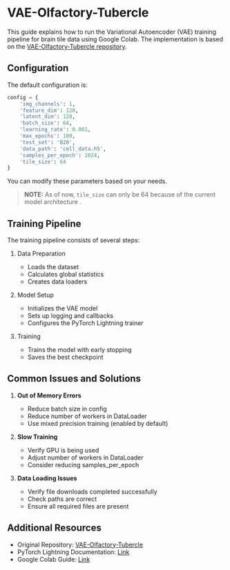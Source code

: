 # VAE-Olfactory-Tubercle

This guide explains how to run the Variational Autoencoder (VAE) training pipeline for brain tile data using Google Colab. The implementation is based on the [VAE-Olfactory-Tubercle repository](https://github.com/HasanOJ/VAE-Olfactory-Tubercle).

## Configuration

The default configuration is:
```python
config = {
    'img_channels': 1,
    'feature_dim': 128,
    'latent_dim': 128,
    'batch_size': 64,
    'learning_rate': 0.001,
    'max_epochs': 100,
    'test_set': 'B20',
    'data_path': 'cell_data.h5',
    'samples_per_epoch': 1024,
    'tile_size': 64
}
```

You can modify these parameters based on your needs.
> **NOTE:** As of now, `tile_size` can only be 64 because of the current model architecture .

## Training Pipeline

The training pipeline consists of several steps:

1. Data Preparation
   - Loads the dataset
   - Calculates global statistics
   - Creates data loaders

2. Model Setup
   - Initializes the VAE model
   - Sets up logging and callbacks
   - Configures the PyTorch Lightning trainer

3. Training
   - Trains the model with early stopping
   - Saves the best checkpoint

## Common Issues and Solutions

1. **Out of Memory Errors**
   - Reduce batch size in config
   - Reduce number of workers in DataLoader
   - Use mixed precision training (enabled by default)

2. **Slow Training**
   - Verify GPU is being used
   - Adjust number of workers in DataLoader
   - Consider reducing samples_per_epoch

3. **Data Loading Issues**
   - Verify file downloads completed successfully
   - Check paths are correct
   - Ensure all required files are present

## Additional Resources

- Original Repository: [VAE-Olfactory-Tubercle](https://github.com/HasanOJ/VAE-Olfactory-Tubercle)
- PyTorch Lightning Documentation: [Link](https://pytorch-lightning.readthedocs.io/)
- Google Colab Guide: [Link](https://colab.research.google.com/)
